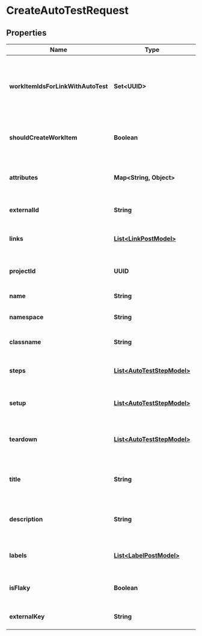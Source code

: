 

# CreateAutoTestRequest


## Properties

| Name | Type | Description | Notes |
|------------ | ------------- | ------------- | -------------|
|**workItemIdsForLinkWithAutoTest** | **Set&lt;UUID&gt;** | Specifies the IDs of work items to link your autotest to. You can specify several IDs. |  [optional] |
|**shouldCreateWorkItem** | **Boolean** | Creates a test case linked to the autotest. |  [optional] |
|**attributes** | **Map&lt;String, Object&gt;** | Key value pair of custom work item attributes |  [optional] |
|**externalId** | **String** | External ID of the autotest |  |
|**links** | [**List&lt;LinkPostModel&gt;**](LinkPostModel.md) | Collection of the autotest links |  [optional] |
|**projectId** | **UUID** | Unique ID of the autotest project |  |
|**name** | **String** | Name of the autotest |  |
|**namespace** | **String** | Name of the autotest namespace |  [optional] |
|**classname** | **String** | Name of the autotest class |  [optional] |
|**steps** | [**List&lt;AutoTestStepModel&gt;**](AutoTestStepModel.md) | Collection of the autotest steps |  [optional] |
|**setup** | [**List&lt;AutoTestStepModel&gt;**](AutoTestStepModel.md) | Collection of the autotest setup steps |  [optional] |
|**teardown** | [**List&lt;AutoTestStepModel&gt;**](AutoTestStepModel.md) | Collection of the autotest teardown steps |  [optional] |
|**title** | **String** | Name of the autotest in autotest&#39;s card |  [optional] |
|**description** | **String** | Description of the autotest in autotest&#39;s card |  [optional] |
|**labels** | [**List&lt;LabelPostModel&gt;**](LabelPostModel.md) | Collection of the autotest labels |  [optional] |
|**isFlaky** | **Boolean** | Indicates if the autotest is marked as flaky |  [optional] |
|**externalKey** | **String** | External key of the autotest |  [optional] |



